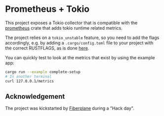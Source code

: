 # Prometheus + Tokio

This project exposes a Tokio collector that is compatible with the
[prometheus](https://github.com/tikv/rust-prometheus) crate that adds tokio
runtime related metrics.

The project relies on a `tokio_unstable` feature, so you need to add the flags
accordingly, e.g. by adding a `.cargo/config.toml` file to your project with the
correct RUSTFLAGS, as is done [here](.cargo/config.toml).

You can quickly test to look at the metrics that exist by using the example app:

``` sh
cargo run --example complete-setup
# In another terminal
curl 127.0.0.1/metrics
```

## Acknowledgement

The project was kickstarted by [Fiberplane](https://fiberplane.com) during a "Hack day".
